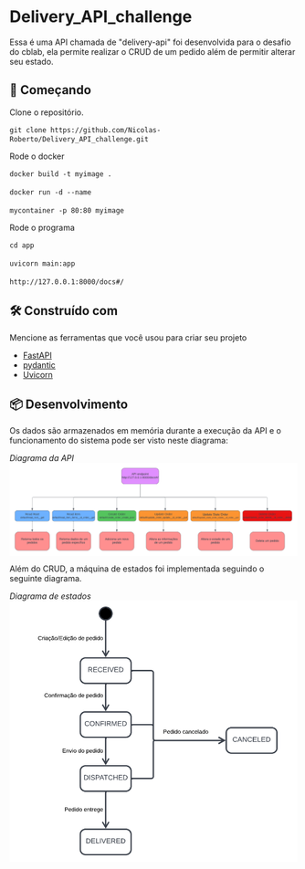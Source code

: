 # Delivery_API_challenge

Essa é uma API chamada de "delivery-api" foi desenvolvida para o desafio do cblab, ela permite realizar o CRUD de um pedido além de permitir alterar seu estado.

## 🚀 Começando

Clone o repositório.
```
git clone https://github.com/Nicolas-Roberto/Delivery_API_challenge.git
```

Rode o docker
```
docker build -t myimage .

docker run -d --name 

mycontainer -p 80:80 myimage
```

Rode o programa 
```
cd app

uvicorn main:app 

http://127.0.0.1:8000/docs#/
```

## 🛠️ Construído com

Mencione as ferramentas que você usou para criar seu projeto

* [FastAPI](https://fastapi.tiangolo.com/) 
* [pydantic](https://pydantic-docs.helpmanual.io/) 
* [Uvicorn](https://www.uvicorn.org/) 


## 📦 Desenvolvimento

Os dados são armazenados em memória durante a execução
da API e o funcionamento do sistema pode ser visto neste diagrama:

*Diagrama da API*
<img align="center" 
       src="docs/diagrams/API-diagrama.png"/>


Além do CRUD, a máquina de estados foi implementada seguindo o seguinte diagrama.

*Diagrama de estados*
<img align="center" 
       src="docs/diagrams/state-diagram.png"/>

       